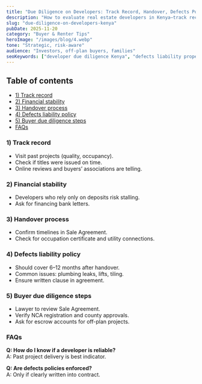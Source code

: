 ```yaml
---
title: "Due Diligence on Developers: Track Record, Handover, Defects Policy"
description: "How to evaluate real estate developers in Kenya—track record, delivery timelines, defects liability, and handover process."
slug: "due-diligence-on-developers-kenya"
pubDate: 2025-11-20
category: "Buyer & Renter Tips"
heroImage: "/images/blog/4.webp"
tone: "Strategic, risk-aware"
audience: "Investors, off-plan buyers, families"
seoKeywords: ["developer due diligence Kenya", "defects liability property Kenya", "handover process apartments"]
---
```


## Table of contents
- [1) Track record](#1-track-record)
- [2) Financial stability](#2-financial-stability)
- [3) Handover process](#3-handover-process)
- [4) Defects liability policy](#4-defects-liability-policy)
- [5) Buyer due diligence steps](#5-buyer-due-diligence-steps)
- [FAQs](#faqs)

### 1) Track record
- Visit past projects (quality, occupancy).  
- Check if titles were issued on time.  
- Online reviews and buyers’ associations are telling.  

### 2) Financial stability
- Developers who rely only on deposits risk stalling.  
- Ask for financing bank letters.  

### 3) Handover process
- Confirm timelines in Sale Agreement.  
- Check for occupation certificate and utility connections.  

### 4) Defects liability policy
- Should cover 6–12 months after handover.  
- Common issues: plumbing leaks, lifts, tiling.  
- Ensure written clause in agreement.  

### 5) Buyer due diligence steps
- Lawyer to review Sale Agreement.  
- Verify NCA registration and county approvals.  
- Ask for escrow accounts for off-plan projects.  

### FAQs
**Q: How do I know if a developer is reliable?**  
A: Past project delivery is best indicator.  

**Q: Are defects policies enforced?**  
A: Only if clearly written into contract.  
